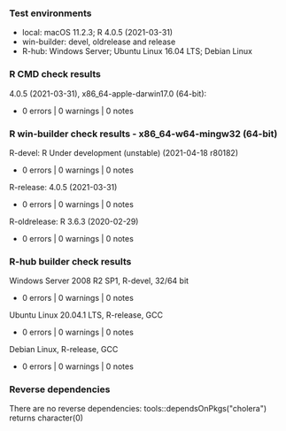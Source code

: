 ### Test environments

* local: macOS 11.2.3; R 4.0.5 (2021-03-31)
* win-builder: devel, oldrelease and release
* R-hub: Windows Server; Ubuntu Linux 16.04 LTS; Debian Linux


### R CMD check results

4.0.5 (2021-03-31), x86_64-apple-darwin17.0 (64-bit):
* 0 errors | 0 warnings | 0 notes


### R win-builder check results - x86_64-w64-mingw32 (64-bit)

R-devel: R Under development (unstable) (2021-04-18 r80182)
* 0 errors | 0 warnings | 0 notes

R-release: 4.0.5 (2021-03-31)
* 0 errors | 0 warnings | 0 notes

R-oldrelease: R 3.6.3 (2020-02-29)
* 0 errors | 0 warnings | 0 notes


### R-hub builder check results

Windows Server 2008 R2 SP1, R-devel, 32/64 bit
* 0 errors | 0 warnings | 0 notes

Ubuntu Linux 20.04.1 LTS, R-release, GCC
* 0 errors | 0 warnings | 0 notes

Debian Linux, R-release, GCC
* 0 errors | 0 warnings | 0 notes


### Reverse dependencies

There are no reverse dependencies:
  tools::dependsOnPkgs("cholera") returns character(0)
